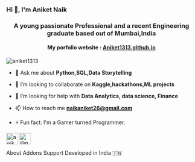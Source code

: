 ### Hi 👋, I'm Aniket Naik

<!--<h1 align="center">Hi 👋, I'm Aniket Naik</h1> -->
<h3 align="center">A young passionate Professional and a recent Engineering graduate based out of Mumbai,India</h3>
<h4 align="center">My porfolio website : <a href="https://aniket1313.github.io/">Aniket1313.github.io</a></h4>


<p align="left"> <img src="https://komarev.com/ghpvc/?username=aniket1313" alt="aniket1313" /> </p>

- 💬 Ask me about **Python,SQL,Data Storytelling**

- 👯 I’m looking to collaborate on **Kaggle,hackathons,ML projects**

- 🤝 I’m looking for help with **Data Analytics, data science, Finance**

- 📫 How to reach me **naikaniket26@gmail.com**

- ⚡ Fun fact: I'm a Gamer turned Programmer.

<!-- <p align="left"><img src="https://www.vectorlogo.zone/logos/pocoo_flask/pocoo_flask-icon.svg" alt="flask" width="40" height="40"/> <img src="https://www.vectorlogo.zone/logos/git-scm/git-scm-icon.svg" alt="git" width="40" height="40"/> <img src="https://devicons.github.io/devicon/devicon.git/icons/javascript/javascript-original.svg" alt="javascript" width="40" height="40"/> <img src="https://devicons.github.io/devicon/devicon.git/icons/mysql/mysql-original-wordmark.svg" alt="mysql" width="40" height="40"/> <img src="https://devicons.github.io/devicon/devicon.git/icons/oracle/oracle-original.svg" alt="oracle" width="40" height="40"/> <img src="https://devicons.github.io/devicon/devicon.git/icons/postgresql/postgresql-original-wordmark.svg" alt="postgresql" width="40" height="40"/> <img src="https://devicons.github.io/devicon/devicon.git/icons/python/python-original.svg" alt="python" width="40" height="40"/></p><p align="center"> -->
<a href="https://linkedin.com/in/aniketnaik11" target="blank"><img align="center" src="https://cdn.jsdelivr.net/npm/simple-icons@3.0.1/icons/linkedin.svg" alt="aniketnaik11" height="30" width="30" /></a>
<a href="https://medium.com/@naikaniket26" target="blank"><img align="center" src="https://cdn.jsdelivr.net/npm/simple-icons@3.0.1/icons/medium.svg" alt="@naikaniket26" height="30" width="30" /></a>
</p>
About
Addons
Support
Developed in India 🇮🇳

